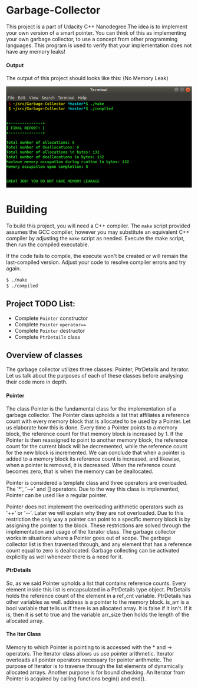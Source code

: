 # Garbage-Collector
This project is a part of Udacity C++ Nanodegree.The idea is to implement your own
version of a smart pointer. You can think of this as implementing your own
garbage collector, to use a concept from other programming languages. This program is used to
verify that your implementation does not have any memory leaks!

#### Output
The output of this project should looks like this: (No Memory Leak)

![System Monitor](images/OutputWithNoLeak.png)

# Building
To build this project, you will need a C++ compiler. The `make` script provided
assumes the GCC compiler, however you may substitute an equivalent C++ compiler
by adjusting the `make` script as needed. Execute the make script, then run the
compiled executable.

If the code fails to compile, the execute won't be created or will remain the
last-compiled version. Adjust your code to resolve compiler errors and try again.

``` shell
$ ./make
$ ./compiled
```

## Project TODO List:
- Complete `Pointer` constructor
- Complete `Pointer` `operator==`
- Complete `Pointer` destructor
- Complete `PtrDetails` class


## Overview of classes
The garbage collector utilizes three classes: Pointer, PtrDetails and Iterator. Let us talk about the purposes of each of these classes before analysing their code more in depth.

#### Pointer
The class Pointer is the fundamental class for the implementation of a garbage collector. The Pointer class upholds a list that affiliates a reference count with every memory block that is allocated to be used by a Pointer. Let us elaborate how this is done. Every time a Pointer points to a memory block, the reference count for that memory block is increased by 1. If the Pointer is then reassigned to point to another memory block, the reference count for the current block will be decremented, while the reference count for the new block is incremented. We can conclude that when a pointer is added to a memory block its reference count is increased, and likewise, when a pointer is removed, it is decreased. When the reference count becomes zero, that is when the memory can be deallocated.

Pointer is considered a template class and three operators are overloaded. The '*', '–>' and [] operators. Due to the way this class is implemented, Pointer can be used like a regular pointer.

Pointer does not implement the overloading arithmetic operators such as '++' or '--'. Later we will explain why they are not overloaded. Due to this restriction the only way a pointer can point to a specific memory block is by assigning the pointer to the block. These restrictions are solved through the implementation and usage of the Iterator class. The garbage collector works in situations where a Pointer goes out of scope. The garbage collector list is then traversed through, and any element that has a reference count equal to zero is deallocated. Garbage collecting can be activated explicitly as well whenever there is a need for it.

#### PtrDetails
So, as we said Pointer upholds a list that contains reference counts. Every element inside this list is encapsulated in a PtrDetails type object. PtrDetails holds the reference count of the element in a ref_cnt variable. PtrDetails has other variables as well. address is a pointer to the memory block. is_arr is a bool variable that tells us if there is an allocated array. It is false if it isn't. If it is, then it is set to true and the variable arr_size then holds the length of the allocated array.

#### The Iter Class
Memory to which Pointer is pointing to is accessed with the * and -> operators. The Iterator class allows us use pointer arithmetic. Iterator overloads all pointer operators necessary for pointer arithmetic. The purpose of Iterator is to traverse through the list elements of dynamically allocated arrays. Another purpose is for bound checking. An Iterator from Pointer is acquired by calling functions begin() and end().

